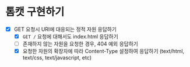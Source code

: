 # 톰캣 구현하기

- [x] GET 요청시 URI에 대응되는 정적 자원 응답하기
  - [x] `GET /` 요청에 대해서도 index.html 응답하기
  - [ ] 존재하지 않는 자원을 요청한 경우, 404 예외 응답하기
  - [x] 요청한 자원의 확장자에 따라 Content-Type 설정하여 응답하기 (text/html, text/css, text/javascript, etc)
